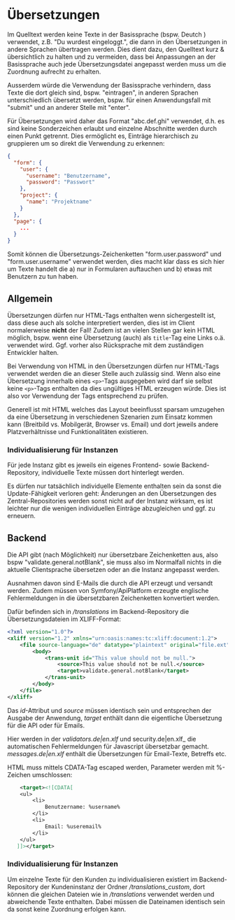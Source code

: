 # Übersetzungen

Im Quelltext werden keine Texte in der Basissprache (bspw. Deutch
) verwendet, z.B. "Du wurdest eingeloggt.", die dann in den Übersetzungen in andere Sprachen
übertragen werden. Dies dient dazu, den Quelltext kurz & übersichtlich zu halten
und zu vermeiden, dass bei Anpassungen an der Basissprache auch jede Übersetzungsdatei
angepasst werden muss um die Zuordnung aufrecht zu erhalten. 

Ausserdem würde die Verwendung der Basissprache verhindern, dass Texte die dort gleich
sind, bspw. "eintragen", in anderen Sprachen unterschiedlich übersetzt werden, bspw.
für einen Anwendungsfall mit "submit" und an anderer Stelle mit "enter".

Für Übersetzungen wird daher das Format "abc.def.ghi" verwendet, d.h. es sind keine
Sonderzeichen erlaubt und einzelne Abschnitte werden durch einen Punkt getrennt. 
Dies ermöglicht es, Einträge hierarchisch zu gruppieren um so direkt die Verwendung
zu erkennen:

```json
{
  "form": {
    "user": {
      "username": "Benutzername",
      "password": "Passwort"
    },
    "project": {
      "name": "Projektname"
    }
  },
  "page": {
    ...
  }
}
```
Somit können die Übersetzungs-Zeichenketten "form.user.password"
und "form.user.username" verwendet werden, dies macht klar dass es sich hier um 
Texte handelt die a) nur in Formularen auftauchen und b) etwas mit Benutzern zu tun haben.

## Allgemein

Übersetzungen dürfen nur HTML-Tags enthalten wenn sichergestellt ist, dass diese
auch als solche interpretiert werden, dies ist im Client normalerweise **nicht**
der Fall! Zudem ist an vielen Stellen gar kein HTML möglich, bspw. wenn eine
Übersetzung (auch) als `title`-Tag eine Links o.ä. verwendet wird. Ggf. vorher
also Rücksprache mit dem zuständigen Entwickler halten.

Bei Verwendung von HTML in den Übersetzungen dürfen nur HTML-Tags verwendet werden die
an dieser Stelle auch zulässig sind. Wenn also eine Übersetzung innerhalb eines `<p>`-Tags
ausgegeben wird darf sie selbst keine `<p>`-Tags enthalten da dies ungültiges HTML erzeugen würde. 
Dies ist also vor Verwendung der Tags entsprechend zu prüfen.

Generell ist mit HTML welches das Layout beeinflusst sparsam umzugehen
da eine Übersetzung in verschiedenen Szenarien zum Einsatz kommen kann
(Breitbild vs. Mobilgerät, Browser vs. Email) und dort jeweils andere
Platzverhältnisse und Funktionalitäten existieren.

### Individualisierung für Instanzen

Für jede Instanz gibt es jeweils ein eigenes Frontend- sowie Backend-Repository,
individuelle Texte müssen dort hinterlegt werden.

Es dürfen nur tatsächlich individuelle Elemente enthalten sein da sonst
die Update-Fähigkeit verloren geht: Änderungen an den Übersetzungen des
Zentral-Repositories werden sonst nicht auf der Instanz wirksam,
es ist leichter nur die wenigen individuellen Einträge abzugleichen und
ggf. zu erneuern.

## Backend

Die API gibt (nach Möglichkeit) nur übersetzbare Zeichenketten aus,
also bspw "validate.general.notBlank", sie muss also im Normalfall
nichts in die aktuelle Clientsprache übersetzen oder an die Instanz
angepasst werden.

Ausnahmen davon sind E-Mails die durch die API erzeugt und versandt werden.
Zudem müssen von Symfony/ApiPlatform erzeugte englische Fehlermeldungen in
die übersetzbaren Zeichenketten konvertiert werden.

Dafür befinden sich in _/translations_ im Backend-Repository die
Übersetzungsdateien im XLIFF-Format:

```xml
<?xml version="1.0"?>
<xliff version="1.2" xmlns="urn:oasis:names:tc:xliff:document:1.2">
    <file source-language="de" datatype="plaintext" original="file.ext">
        <body>
            <trans-unit id="This value should not be null.">
                <source>This value should not be null.</source>
                <target>validate.general.notBlank</target>
            </trans-unit>
        </body>
    </file>
</xliff>
```
Das _id_-Attribut und _source_ müssen identisch sein und entsprechen der Ausgabe
der Anwendung, _target_ enthält dann die eigentliche Übersetzung für die API oder für Emails. 

Hier werden in der _validators.de|en.xlf_ und security.de|en.xlf_ die automatischen
Fehlermeldungen für Javascript übersetzbar gemacht. 
_messages.de|en.xlf_ enthält die Übersetzungen für Email-Texte, Betreffs etc.

HTML muss mittels CDATA-Tag escaped werden, Parameter werden mit %-Zeichen umschlossen:
```xml
    <target><![CDATA[
    <ul>
        <li>
            Benutzername: %username%
        </li>
        <li>
            Email: %useremail%
        </li>
    </ul>
   ]]></target>
```

### Individualisierung für Instanzen

Um einzelne Texte für den Kunden zu individualisieren existiert
im Backend-Repository der Kundeninstanz der Ordner _/translations_custom_,
dort können die gleichen Dateien wie in _/translations_ verwendet
werden und abweichende Texte enthalten. 
Dabei müssen die Dateinamen identisch sein da sonst keine Zuordnung erfolgen kann.

